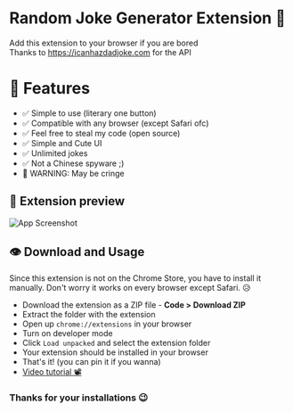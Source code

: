 
# Random Joke Generator Extension 🫠

Add this extension to your browser if you are bored\
Thanks to https://icanhazdadjoke.com for the API
# 👀 Features

- ✅ Simple to use (literary one button)
- ✅ Compatible with any browser (except Safari ofc)
- ✅ Feel free to steal my code (open source)
- ✅ Simple and Cute UI
- ✅ Unlimited jokes
- ✅ Not a Chinese spyware ;)
- 📍 WARNING: May be cringe
## 📸 Extension preview

![App Screenshot](https://i.ibb.co/zSbT7Q7/image.png)

## 👁️ Download and Usage

Since this extension is not on the Chrome Store, you have to install it manually. Don't worry it works on every browser except Safari. 😥

- Download the extension as a ZIP file - **Code > Download ZIP**
- Extract the folder with the extension
- Open up `chrome://extensions` in your browser
- Turn on developer mode
- Click `Load unpacked` and select the extension folder
- Your extension should be installed in your browser
- That's it! (you can pin it if you wanna)
- [Video tutorial 📽️](https://bashvlas.com/blog/install-chrome-extension-in-developer-mode)

### Thanks for your installations 😉
